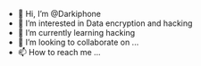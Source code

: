 - 👋 Hi, I’m @Darkiphone
- 👀 I’m interested in Data encryption and hacking
- 🌱 I’m currently learning hacking
- 💞️ I’m looking to collaborate on ...
- 📫 How to reach me ...

<!---
Darkiphone/Darkiphone is a ✨ special ✨ repository because its `README.md` (this file) appears on your GitHub profile.
You can click the Preview link to take a look at your changes.
--->
